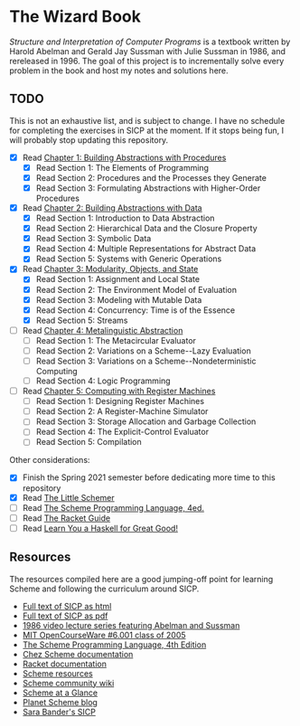 # The Wizard Book

*Structure and Interpretation of Computer Programs* is a textbook written by
Harold Abelman and Gerald Jay Sussman with Julie Sussman in 1986, and
rereleased in 1996. The goal of this project is to incrementally solve every
problem in the book and host my notes and solutions here.

## TODO

This is not an exhaustive list, and is subject to change. I have no schedule
for completing the exercises in SICP at the moment. If it stops being fun, I
will probably stop updating this repository.

* [x] Read [Chapter 1: Building Abstractions with Procedures](https://mitpress.mit.edu/sites/default/files/sicp/full-text/book/book-Z-H-9.html#%_chap_1)
  * [x] Read Section 1: The Elements of Programming
  * [x] Read Section 2: Procedures and the Processes they Generate
  * [x] Read Section 3: Formulating Abstractions with Higher-Order Procedures
* [x] Read [Chapter 2: Building Abstractions with Data](https://mitpress.mit.edu/sites/default/files/sicp/full-text/book/book-Z-H-13.html#%_chap_2)
  * [x] Read Section 1: Introduction to Data Abstraction
  * [x] Read Section 2: Hierarchical Data and the Closure Property
  * [x] Read Section 3: Symbolic Data
  * [x] Read Section 4: Multiple Representations for Abstract Data
  * [x] Read Section 5: Systems with Generic Operations
* [x] Read [Chapter 3: Modularity, Objects, and State](https://mitpress.mit.edu/sites/default/files/sicp/full-text/book/book-Z-H-19.html#%_chap_3)
  * [x] Read Section 1: Assignment and Local State
  * [x] Read Section 2: The Environment Model of Evaluation
  * [x] Read Section 3: Modeling with Mutable Data
  * [x] Read Section 4: Concurrency: Time is of the Essence
  * [x] Read Section 5: Streams
* [ ] Read [Chapter 4: Metalinguistic Abstraction](https://mitpress.mit.edu/sites/default/files/sicp/full-text/book/book-Z-H-25.html#%_chap_4)
  * [ ] Read Section 1: The Metacircular Evaluator
  * [ ] Read Section 2: Variations on a Scheme--Lazy Evaluation
  * [ ] Read Section 3: Variations on a Scheme--Nondeterministic Computing
  * [ ] Read Section 4: Logic Programming
* [ ] Read [Chapter 5: Computing with Register Machines](https://mitpress.mit.edu/sites/default/files/sicp/full-text/book/book-Z-H-30.html#%_chap_5)
  * [ ] Read Section 1: Designing Register Machines
  * [ ] Read Section 2: A Register-Machine Simulator
  * [ ] Read Section 3: Storage Allocation and Garbage Collection
  * [ ] Read Section 4: The Explicit-Control Evaluator
  * [ ] Read Section 5: Compilation

Other considerations:

* [x] Finish the Spring 2021 semester before dedicating more time to this repository
* [x] Read [The Little Schemer](https://mitpress.mit.edu/books/little-schemer-fourth-edition)
* [ ] Read [The Scheme Programming Language, 4ed.](https://www.scheme.com/tspl4/)
* [ ] Read [The Racket Guide](https://docs.racket-lang.org/guide/index.html)
* [ ] Read [Learn You a Haskell for Great Good!](http://learnyouahaskell.com/)

## Resources

The resources compiled here are a good jumping-off point for learning Scheme and following the curriculum around SICP.

* [Full text of SICP as html](https://mitpress.mit.edu/sites/default/files/sicp/full-text/book/book.html)
* [Full text of SICP as pdf](https://web.mit.edu/alexmv/6.037/sicp.pdf)
* [1986 video lecture series featuring Abelman and Sussman](https://www.youtube.com/watch?v=-J_xL4IGhJA&list=PLE18841CABEA24090)
* [MIT OpenCourseWare #6.001 class of 2005](https://ocw.mit.edu/courses/electrical-engineering-and-computer-science/6-001-structure-and-interpretation-of-computer-programs-spring-2005/)
* [The Scheme Programming Language, 4th Edition](https://www.scheme.com/tspl4/)
* [Chez Scheme documentation](https://cisco.github.io/ChezScheme/#docs)
* [Racket documentation](https://docs.racket-lang.org/)
* [Scheme resources](https://schemers.org/)
* [Scheme community wiki](http://community.schemewiki.org/?sicp)
* [Scheme at a Glance](http://www.troubleshooters.com/codecorn/scheme_guile/hello.htm)
* [Planet Scheme blog](https://planet.scheme.org/)
* [Sara Bander's SICP](https://sarabander.github.io/sicp/html/index.xhtml)
